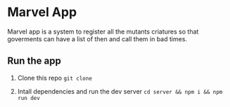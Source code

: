 # Marvel App
Marvel app is a system to register all the mutants criatures so that goverments can have a list of then and call them in bad times.

## Run the app
1. Clone this repo
`git clone`

2. Intall dependencies and run the dev server
`cd server && npm i && npm run dev`
